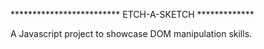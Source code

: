 ************************* ETCH-A-SKETCH *************

A Javascript project to showcase DOM manipulation skills.

